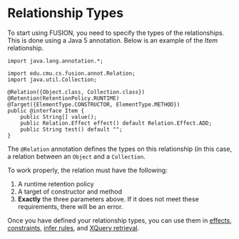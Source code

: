 # Relationship Types #

To start using FUSION, you need to specify the types of the relationships. This is done using a Java 5 annotation. Below is an example of the _Item_ relationship.

```
import java.lang.annotation.*;

import edu.cmu.cs.fusion.annot.Relation;
import java.util.Collection;

@Relation({Object.class, Collection.class})
@Retention(RetentionPolicy.RUNTIME)
@Target({ElementType.CONSTRUCTOR, ElementType.METHOD})
public @interface Item {
	public String[] value();
	public Relation.Effect effect() default Relation.Effect.ADD;
	public String test() default "";
}
```

The `@Relation` annotation defines the types on this relationship (in this case, a relation between an `Object` and a `Collection`.

To work properly, the relation must have the following:
  1. A runtime retention policy
  1. A target of constructor and method
  1. **Exactly** the three parameters above.
If it does not meet these requirements, there will be an error.

Once you have defined your relationship types, you can use them in [effects](SpecifyingEffects.md), [constraints](SpecifyingConstraints.md), [infer rules](SpecifyingInfers.md), and [XQuery retrieval](SpecifyingXML.md).